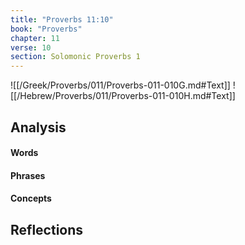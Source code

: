 ```yaml
---
title: "Proverbs 11:10"
book: "Proverbs"
chapter: 11
verse: 10
section: Solomonic Proverbs 1
---
```

![[/Greek/Proverbs/011/Proverbs-011-010G.md#Text]]
![[/Hebrew/Proverbs/011/Proverbs-011-010H.md#Text]]

## Analysis

#### Words

#### Phrases

#### Concepts

## Reflections
